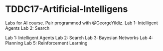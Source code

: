 # TDDC17-Artificial-Intelligens
Labs for AI course. Pair programmed with @GeorgeYildiz. Lab 1: Intelligent Agents Lab 2: Search

Lab 1: Intelligent Agents 
Lab 2: Search
Lab 3: Bayesian Networks
Lab 4: Planning
Lab 5: Reinforcement Learning
